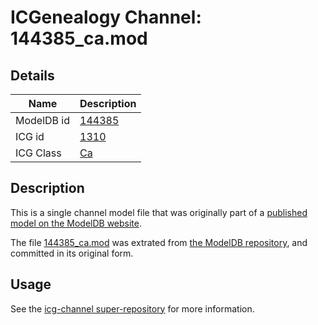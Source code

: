 # ICGenealogy Channel: 144385\_ca.mod

## Details

Name | Description
---- | -----------
ModelDB id | [144385](http://senselab.med.yale.edu/ModelDB/ShowModel.cshtml?model=144385)
ICG id | [1310](http://icg.neurotheory.ox.ac.uk/channels/3/1310)
ICG Class | [Ca](http://icg.neurotheory.ox.ac.uk/channels/3)

## Description

This is a single channel model file that was originally part of a [published model on the ModelDB website](http://senselab.med.yale.edu/mModelDB/ShowModel.cshtml?model=144385).

The file [144385\_ca.mod](144385_ca.mod) was extrated from [the ModelDB repository](http://senselab.med.yale.edu/ModelDB/ShowModel.cshtml?model=144385), and committed in its original form.

## Usage

See the [icg-channel super-repository](https://github.com/icgenealogy/icg-channels) for more information.